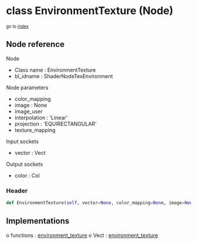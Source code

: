 # class EnvironmentTexture (Node)

<sub>go to [index](/docs/index.md)</sub>

## Node reference

Node
 - Class name : EnvironmentTexture
 - bl_idname : ShaderNodeTexEnvironment

Node parameters
 - color_mapping
 - image : None
 - image_user
 - interpolation : 'Linear'
 - projection : 'EQUIRECTANGULAR'
 - texture_mapping

Input sockets
 - vector : Vect

Output sockets
 - color : Col

### Header

``` python
def EnvironmentTexture(self, vector=None, color_mapping=None, image=None, image_user=None, interpolation='Linear', projection='EQUIRECTANGULAR', texture_mapping=None, node_label=None, node_color=None):
```

## Implementations

o functions : [environment_texture](/docs/Shader_classes/GLOBAL.md#environment_texture)
o Vect : [environment_texture](/docs/Shader_classes/Vect.md#environment_texture) 

